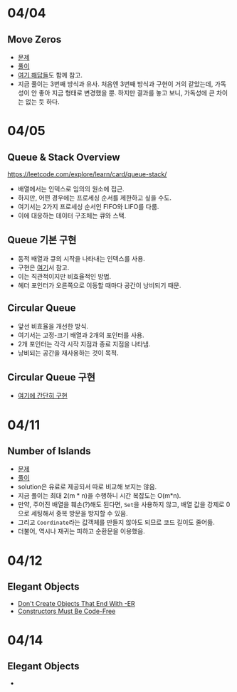 # 04/04

## Move Zeros

- [문제](https://leetcode.com/explore/learn/card/array-and-string/204/conclusion/1174/)
- [풀이](https://github.com/codehumane/algorithm/commit/f2d9e559b19f2d8e92425f4a1b65a3e537c67bcd)
- [여기 해답들](https://leetcode.com/problems/move-zeroes/solution/)도 함께 참고. 
- 지금 풀이는 3번째 방식과 유사. 처음엔 3번째 방식과 구현이 거의 같았는데, 가독성이 안 좋아 지금 형태로 변경했을 뿐. 하지만 결과를 놓고 보니, 가독성에 큰 차이는 없는 듯 하다.

# 04/05

## Queue & Stack Overview

https://leetcode.com/explore/learn/card/queue-stack/

- 배열에서는 인덱스로 임의의 원소에 접근.
- 하지만, 어떤 경우에는 프로세싱 순서를 제한하고 싶을 수도.
- 여기서는 2가지 프로세싱 순서인 FIFO와 LIFO를 다룸.
- 이에 대응하는 데이터 구조체는 큐와 스택.

## Queue 기본 구현

- 동적 배열과 큐의 시작을 나타내는 인덱스를 사용.
- 구현은 [여기](https://leetcode.com/explore/learn/card/queue-stack/228/first-in-first-out-data-structure/1366/)서 참고.
- 이는 직관적이지만 비효율적인 방법.
- 헤더 포인터가 오른쪽으로 이동할 때마다 공간이 낭비되기 때문.

## Circular Queue

- 앞선 비효율을 개선한 방식.
- 여기서는 고정-크기 배열과 2개의 포인터를 사용.
- 2개 포인터는 각각 시작 지점과 종료 지점을 나타냄.
- 낭비되는 공간을 재사용하는 것이 목적.

## Circular Queue 구현

- [여기에 간단히 구현](https://github.com/codehumane/algorithm/commit/aa259ec8a55bb00f064c5372c99b6e61966d6b32)

# 04/11

## Number of Islands

- [문제](https://leetcode.com/explore/learn/card/queue-stack/231/practical-application-queue/1374/)
- [풀이](https://github.com/codehumane/algorithm/commit/01df22bf69a8443b0dea07b87af890d5aca1c78f)
- solution은 유료로 제공되서 따로 비교해 보지는 않음.
- 지금 풀이는 최대 2(m * n)을 수행하니 시간 복잡도는 O(m*n).
- 만약, 주어진 배열을 훼손(?)해도 된다면, `Set`을 사용하지 않고, 배열 값을 강제로 0으로 세팅해서 중복 방문을 방지할 수 있음.
- 그리고 `Coordinate`라는 값객체를 만들지 않아도 되므로 코드 길이도 줄어듦.
- 더불어, 역시나 재귀는 피하고 순환문을 이용했음.

# 04/12

## Elegant Objects

- [Don't Create Objects That End With -ER](https://github.com/codehumane/what-i-learned/blob/master/book/elegant-objects/README.md#dont-create-objects-that-end-with--er)
- [Constructors Must Be Code-Free](https://github.com/codehumane/what-i-learned/blob/master/book/elegant-objects/README.md#constructors-must-be-code-free)

# 04/14

## Elegant Objects

- 
